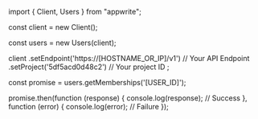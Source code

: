 import { Client, Users } from "appwrite";

const client = new Client();

const users = new Users(client);

client
    .setEndpoint('https://[HOSTNAME_OR_IP]/v1') // Your API Endpoint
    .setProject('5df5acd0d48c2') // Your project ID
;

const promise = users.getMemberships('[USER_ID]');

promise.then(function (response) {
    console.log(response); // Success
}, function (error) {
    console.log(error); // Failure
});